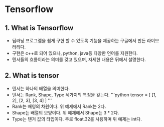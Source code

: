 # Tensorflow

## 1. What is Tensorflow
- 딥러닝 프로그램을 쉽게 구현 할 수 있도록 기능을 제공하는 구글에서 만든 라이브러리다.
- 구현은 c++로 되어 있으나, python, java등 다양한 언어를 지원한다. 
- 텐서들의 흐름이라는 의미를 갖고 있으며, 자세한 내용은 뒤에서 설명한다.

## 2. What is tensor
- 텐서는 하나의 배열을 의미한다.
- 텐서는 Rank, Shape, Type 세가지의 특징을 갖는다. 
'''python
tensor = [
[1, 2],
[2, 3],
[3, 4]
]
'''
- Rank는 배영의 차원이다. 위 예제에서 Rank는 2다.
- Shape는 배열의 모양이다. 위 예제에서 Shape는 3 * 2다.
- Type는 텐거 값의 타입이다. 주로 float.32를 사용하며 위 예제는 int다. 

